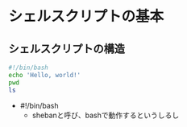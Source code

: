 # シェルスクリプトの基本

## シェルスクリプトの構造

```bash
#!/bin/bash
echo 'Hello, world!'
pwd
ls
```
- #!/bin/bash
  - shebanと呼び、bashで動作するというしるし
